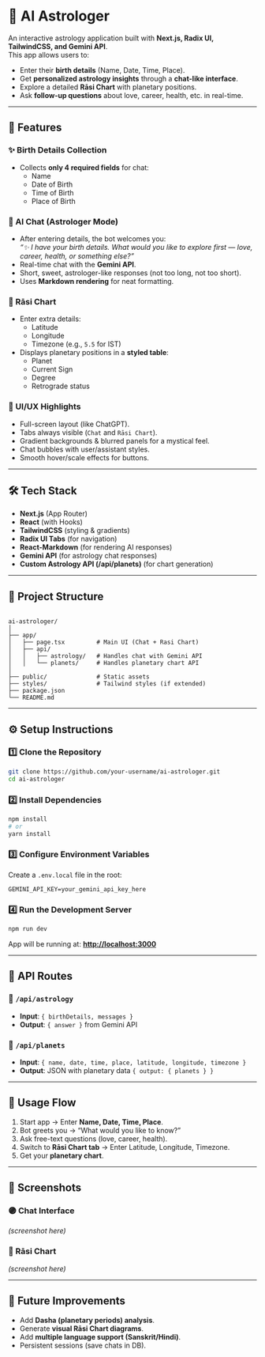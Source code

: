 # 🔮 AI Astrologer  

An interactive astrology application built with **Next.js, Radix UI, TailwindCSS, and Gemini API**.  
This app allows users to:  

- Enter their **birth details** (Name, Date, Time, Place).  
- Get **personalized astrology insights** through a **chat-like interface**.  
- Explore a detailed **Rāsi Chart** with planetary positions.  
- Ask **follow-up questions** about love, career, health, etc. in real-time.  

---

## 🚀 Features  

### ✨ Birth Details Collection  
- Collects **only 4 required fields** for chat:  
  - Name  
  - Date of Birth  
  - Time of Birth  
  - Place of Birth  

### 💬 AI Chat (Astrologer Mode)  
- After entering details, the bot welcomes you:  
  *“✨ I have your birth details. What would you like to explore first — love, career, health, or something else?”*  
- Real-time chat with the **Gemini API**.  
- Short, sweet, astrologer-like responses (not too long, not too short).  
- Uses **Markdown rendering** for neat formatting.  

### 🌌 Rāsi Chart  
- Enter extra details:  
  - Latitude  
  - Longitude  
  - Timezone (e.g., `5.5` for IST)  
- Displays planetary positions in a **styled table**:  
  - Planet  
  - Current Sign  
  - Degree  
  - Retrograde status  

### 🎨 UI/UX Highlights  
- Full-screen layout (like ChatGPT).  
- Tabs always visible (`Chat` and `Rāsi Chart`).  
- Gradient backgrounds & blurred panels for a mystical feel.  
- Chat bubbles with user/assistant styles.  
- Smooth hover/scale effects for buttons.  

---

## 🛠️ Tech Stack  

- **Next.js** (App Router)  
- **React** (with Hooks)  
- **TailwindCSS** (styling & gradients)  
- **Radix UI Tabs** (for navigation)  
- **React-Markdown** (for rendering AI responses)  
- **Gemini API** (for astrology chat responses)  
- **Custom Astrology API (/api/planets)** (for chart generation)  

---

## 📂 Project Structure  

```

ai-astrologer/
│
├── app/
│   ├── page.tsx         # Main UI (Chat + Rasi Chart)
│   ├── api/
│   │   ├── astrology/   # Handles chat with Gemini API
│   │   └── planets/     # Handles planetary chart API
│
├── public/              # Static assets
├── styles/              # Tailwind styles (if extended)
├── package.json
└── README.md

````

---

## ⚙️ Setup Instructions  

### 1️⃣ Clone the Repository  
```bash
git clone https://github.com/your-username/ai-astrologer.git
cd ai-astrologer
````

### 2️⃣ Install Dependencies

```bash
npm install
# or
yarn install
```

### 3️⃣ Configure Environment Variables

Create a `.env.local` file in the root:

```env
GEMINI_API_KEY=your_gemini_api_key_here
```

### 4️⃣ Run the Development Server

```bash
npm run dev
```

App will be running at: **[http://localhost:3000](http://localhost:3000)**

---

## 📡 API Routes

### 🔮 `/api/astrology`

* **Input**: `{ birthDetails, messages }`
* **Output**: `{ answer }` from Gemini API

### 🌠 `/api/planets`

* **Input**: `{ name, date, time, place, latitude, longitude, timezone }`
* **Output**: JSON with planetary data `{ output: { planets } }`

---

## 🎯 Usage Flow

1. Start app → Enter **Name, Date, Time, Place**.
2. Bot greets you → “What would you like to know?”
3. Ask free-text questions (love, career, health).
4. Switch to **Rāsi Chart tab** → Enter Latitude, Longitude, Timezone.
5. Get your **planetary chart**.

---

## 📸 Screenshots

### 🟣 Chat Interface

*(screenshot here)*

### 🌌 Rāsi Chart

*(screenshot here)*

---

## 🔧 Future Improvements

* Add **Dasha (planetary periods) analysis**.
* Generate **visual Rāsi Chart diagrams**.
* Add **multiple language support (Sanskrit/Hindi)**.
* Persistent sessions (save chats in DB).

